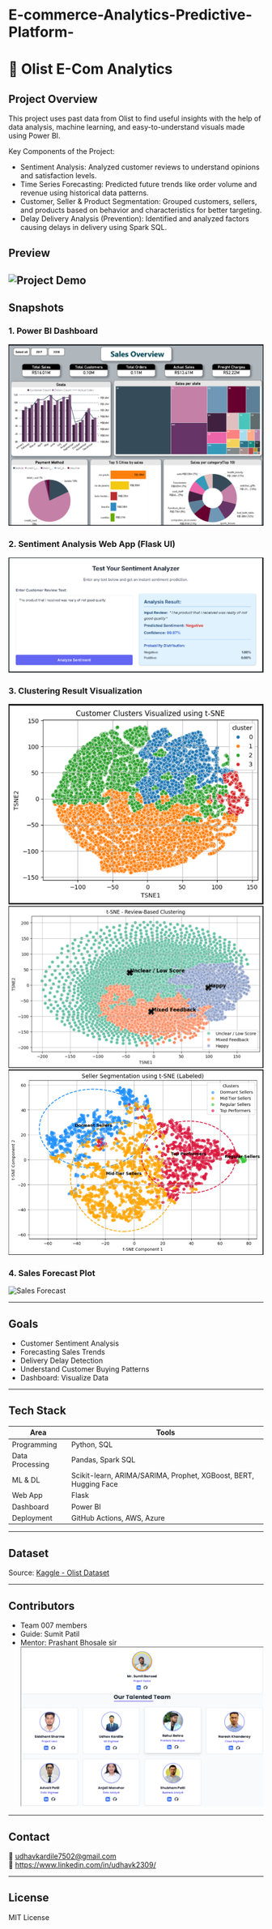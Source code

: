 # E-commerce-Analytics-Predictive-Platform-


# 🛒 Olist E-Com Analytics

##  Project Overview
This project uses past data from Olist to find useful insights with the help of data analysis, machine learning, and easy-to-understand visuals made using Power BI.

Key Components of the Project:

- Sentiment Analysis:
Analyzed customer reviews to understand opinions and satisfaction levels.
- Time Series Forecasting:
Predicted future trends like order volume and revenue using historical data patterns.
- Customer, Seller & Product Segmentation:
Grouped customers, sellers, and products based on behavior and characteristics for better targeting.
- Delay Delivery Analysis (Prevention):
Identified and analyzed factors causing delays in delivery using Spark SQL.

## Preview
![Project Demo](images/gif.gif)
---

##  Snapshots

### 1. Power BI Dashboard
![Power BI Dashboard](images/dashboard.png)

### 2. Sentiment Analysis Web App (Flask UI)
![Sentiment Flask UI](images/sentiment.png)

### 3. Clustering Result Visualization
![Clustering](images/Custumer_Segmentation.png)
![Clustering](images/Review_based_segmentation.png)
![Clustering](images/Seller_Segmentation.png)

### 4. Sales Forecast Plot
![Sales Forecast](images/sales_forecast.png)

---

##  Goals
- Customer Sentiment Analysis
- Forecasting Sales Trends 
- Delivery Delay Detection
- Understand Customer Buying Patterns
- Dashboard: Visualize Data

---

##  Tech Stack
| Area            | Tools |
|-----------------|-------|
| Programming     | Python, SQL |
| Data Processing | Pandas, Spark SQL |
| ML & DL         | Scikit-learn, ARIMA/SARIMA, Prophet, XGBoost, BERT, Hugging Face |
| Web App         | Flask |
| Dashboard       | Power BI |
| Deployment      | GitHub Actions, AWS, Azure |

---

##  Dataset
Source: [Kaggle - Olist Dataset](https://www.kaggle.com/datasets/olistbr/brazilian-ecommerce)

---

##  Contributors
- Team 007 members
- Guide: Sumit Patil
- Mentor: Prashant Bhosale sir
![Contribution](images/Team_photo.png)

---

##  Contact
📧 udhavkardile7502@gmail.com  
🔗 https://www.linkedin.com/in/udhavk2309/

---

##  License
MIT License
